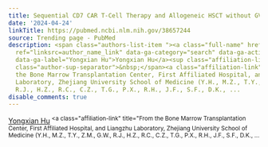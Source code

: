 ```yaml
---
title: Sequential CD7 CAR T-Cell Therapy and Allogeneic HSCT without GVHD Prophylaxis.
date: '2024-04-24'
linkTitle: https://pubmed.ncbi.nlm.nih.gov/38657244
source: Trending page - PubMed
description: <span class="authors-list-item "><a class="full-name" href="https://pubmed.ncbi.nlm.nih.gov/?term=Hu+Y&amp;cauthor_id=38657244"
  ref="linksrc=author_name_link" data-ga-category="search" data-ga-action="author_link"
  data-ga-label="Yongxian Hu">Yongxian Hu</a><sup class="affiliation-links"><span
  class="author-sup-separator">&nbsp;</span><a class="affiliation-link" title="From
  the Bone Marrow Transplantation Center, First Affiliated Hospital, and Liangzhu
  Laboratory, Zhejiang University School of Medicine (Y.H., M.Z., T.Y., Z.M., G.W.,
  R.J., H.Z., R.C., C.Z., T.G., P.X., R.H., J.F., S.F., D.K., ...
disable_comments: true
---
```

<span class="authors-list-item "><a class="full-name" href="https://pubmed.ncbi.nlm.nih.gov/?term=Hu+Y&amp;cauthor_id=38657244" ref="linksrc=author_name_link" data-ga-category="search" data-ga-action="author_link" data-ga-label="Yongxian Hu">Yongxian Hu</a><sup class="affiliation-links"><span class="author-sup-separator">&nbsp;</span><a class="affiliation-link" title="From the Bone Marrow Transplantation Center, First Affiliated Hospital, and Liangzhu Laboratory, Zhejiang University School of Medicine (Y.H., M.Z., T.Y., Z.M., G.W., R.J., H.Z., R.C., C.Z., T.G., P.X., R.H., J.F., S.F., D.K., ...